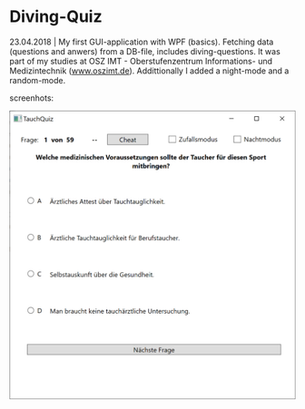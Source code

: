 # Diving-Quiz
 23.04.2018 | My first GUI-application with WPF (basics). Fetching data (questions and anwers) from a DB-file, includes diving-questions. 
 It was part of my studies at OSZ IMT - Oberstufenzentrum Informations- und Medizintechnik (www.oszimt.de). 
 Addittionally I added a night-mode and a random-mode.
 
 screenhots:
 
 <img src="https://github.com/MaximilianMahlke/Diving-Quiz/blob/main/Screenshots/DivingQuiz_Screenshots1.jpg?raw=true">
